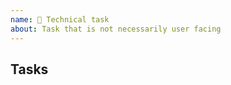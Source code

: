 ```yaml
---
name: 🔨 Technical task
about: Task that is not necessarily user facing
---
```


<!-- A clear and concise description of what needs to be done. -->

## Tasks

<!--
- [ ] Do something
- [ ] Do another thing
  - [ ] And something else
-->

<!--
## Related

- Blocked by #123; blocks #456.
- Related to #789.
-->
